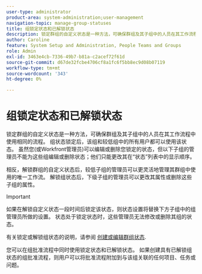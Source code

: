 ```yaml
---
user-type: administrator
product-area: system-administration;user-management
navigation-topic: manage-group-statuses
title: 组锁定状态和已解锁状态
description: 锁定群组的自定义状态是一种方法，可确保群组及其子组中的人员在其工作流程中使用相同的流程。 组状态锁定后，该组和较低组中的所有用户都可以使用该状态。 尽管您(或Workfront管理员)可以编辑或删除您锁定的状态，但下面子组的管理员无法为这些组编辑或删除状态。 相反，解锁群组的自定义状态，使较低子组的管理员能够更灵活地管理其工作流。 他们可以更改已解锁状态的属性，或删除其组的属性。
author: Caroline
feature: System Setup and Administration, People Teams and Groups
role: Admin
exl-id: 3463e4cb-7336-49b7-b81a-c2acef72f61d
source-git-commit: d67de32fcbe4706cf8a1fc6f5bb8ec9d08b07119
workflow-type: tm+mt
source-wordcount: '343'
ht-degree: 0%

---
```


# 组锁定状态和已解锁状态

锁定群组的自定义状态是一种方法，可确保群组及其子组中的人员在其工作流程中使用相同的流程。 组状态锁定后，该组和较低组中的所有用户都可以使用该状态。 虽然您(或Workfront管理员)可以编辑或删除您锁定的状态，但以下子组的管理员不能为这些组编辑或删除状态；他们只能更改其在“状态”列表中的显示顺序。

相反，解锁群组的自定义状态后，较低子组的管理员可以更灵活地管理其群组中使用的唯一工作流。 解锁组状态后，下级子组的管理员可以更改其属性或删除这些子组的属性。

>[!IMPORTANT]
>
>如果在解锁自定义状态一段时间后锁定该状态，则状态设置将替换下方子组中的组管理员所做的设置。 状态处于锁定状态时，这些管理员无法修改或删除其组的状态。

有关锁定或解锁组状态的说明，请参阅 [创建或编辑群组状态](../../../administration-and-setup/manage-groups/manage-group-statuses/create-or-edit-a-group-status.md).

您可以在组批准流程中同时使用锁定状态和已解锁状态。 如果创建具有已解锁组状态的组批准流程，则用户可以将批准流程附加到与该组关联的任何项目、任务或问题。

